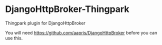 # DjangoHttpBroker-Thingpark
Thingpark plugin for DjangoHttpBroker

You will need 
https://github.com/aapris/DjangoHttpBroker
before you can use this.
